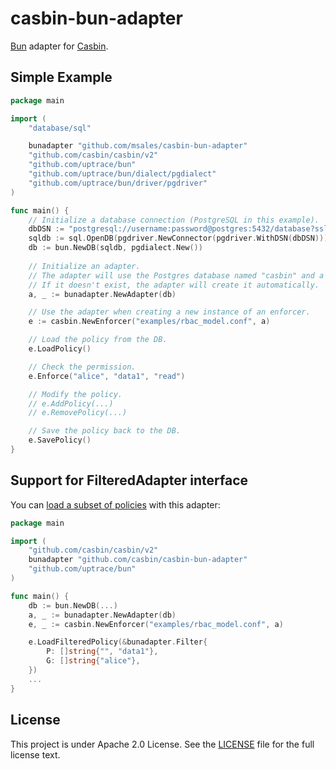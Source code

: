 # casbin-bun-adapter

[Bun](https://bun.uptrace.dev) adapter for [Casbin](https://github.com/casbin/casbin).

## Simple Example

```go
package main

import (
	"database/sql"

	bunadapter "github.com/msales/casbin-bun-adapter"
	"github.com/casbin/casbin/v2"
	"github.com/uptrace/bun"
	"github.com/uptrace/bun/dialect/pgdialect"
	"github.com/uptrace/bun/driver/pgdriver"
)

func main() {
	// Initialize a database connection (PostgreSQL in this example).
	dbDSN := "postgresql://username:password@postgres:5432/database?sslmode=disable"
	sqldb := sql.OpenDB(pgdriver.NewConnector(pgdriver.WithDSN(dbDSN)))
	db := bun.NewDB(sqldb, pgdialect.New())
	
	// Initialize an adapter.
	// The adapter will use the Postgres database named "casbin" and a table named "casbin_rule".
	// If it doesn't exist, the adapter will create it automatically.
	a, _ := bunadapter.NewAdapter(db)

	// Use the adapter when creating a new instance of an enforcer.
	e := casbin.NewEnforcer("examples/rbac_model.conf", a)

	// Load the policy from the DB.
	e.LoadPolicy()

	// Check the permission.
	e.Enforce("alice", "data1", "read")

	// Modify the policy.
	// e.AddPolicy(...)
	// e.RemovePolicy(...)

	// Save the policy back to the DB.
	e.SavePolicy()
}
```

## Support for FilteredAdapter interface

You can [load a subset of policies](https://casbin.org/docs/en/policy-subset-loading) with this adapter:

```go
package main

import (
	"github.com/casbin/casbin/v2"
	bunadapter "github.com/casbin/casbin-bun-adapter"
	"github.com/uptrace/bun"
)

func main() {
	db := bun.NewDB(...)
	a, _ := bunadapter.NewAdapter(db)
	e, _ := casbin.NewEnforcer("examples/rbac_model.conf", a)

	e.LoadFilteredPolicy(&bunadapter.Filter{
		P: []string{"", "data1"},
		G: []string{"alice"},
	})
	...
}
```

## License

This project is under Apache 2.0 License. See the [LICENSE](LICENSE) file for the full license text.

